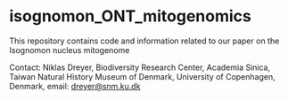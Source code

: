# isognomon_ONT_mitogenomics
This repository contains code and information related to our paper on the Isognomon nucleus mitogenome

Contact: 
Niklas Dreyer,
Biodiversity Research Center, Academia Sinica, Taiwan 
Natural History Museum of Denmark, University of Copenhagen, Denmark,
email: dreyer@snm.ku.dk












